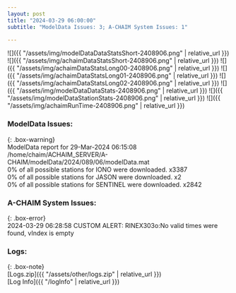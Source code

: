 ```yaml
---
layout: post
title: "2024-03-29 06:00:00"
subtitle: "ModelData Issues: 3; A-CHAIM System Issues: 1"

---
```


![]({{ "/assets/img/modelDataDataStatsShort-2408906.png" | relative_url }})
![]({{ "/assets/img/achaimDataStatsShort-2408906.png" | relative_url }})
![]({{ "/assets/img/achaimDataStatsLong00-2408906.png" | relative_url }})
![]({{ "/assets/img/achaimDataStatsLong01-2408906.png" | relative_url }})
![]({{ "/assets/img/achaimDataStatsLong02-2408906.png" | relative_url }})
![]({{ "/assets/img/modelDataDataStats-2408906.png" | relative_url }})
![]({{ "/assets/img/modelDataStationStats-2408906.png" | relative_url }})
![]({{ "/assets/img/achaimRunTime-2408906.png" | relative_url }})


### ModelData Issues:  
  
{: .box-warning}  
 ModelData report for 29-Mar-2024 06:15:08   
 /home/chaim/ACHAIM_SERVER/A-CHAIM/modelData/2024/089/06/modelData.mat   
 0% of all possible stations for IONO were downloaded. x3387   
 0% of all possible stations for JASON were downloaded. x2   
 0% of all possible stations for SENTINEL were downloaded. x2842   
  
### A-CHAIM System Issues:  
  
{: .box-error}  
2024-03-29 06:28:58 CUSTOM ALERT: RINEX303o:No valid times were found, vIndex is empty  

### Logs:  
  
{: .box-note}  
[Logs.zip]({{ "/assets/other/logs.zip" | relative_url }})  
[Log Info]({{ "/logInfo" | relative_url }})  
